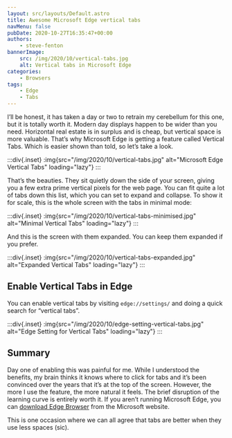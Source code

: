 ```yaml
---
layout: src/layouts/Default.astro
title: Awesome Microsoft Edge vertical tabs
navMenu: false
pubDate: 2020-10-27T16:35:47+00:00
authors:
    - steve-fenton
bannerImage:
    src: /img/2020/10/vertical-tabs.jpg
    alt: Vertical tabs in Microsoft Edge
categories:
    - Browsers
tags:
    - Edge
    - Tabs
---
```


I’ll be honest, it has taken a day or two to retrain my cerebellum for this one, but it is totally worth it. Modern day displays happen to be wider than you need. Horizontal real estate is in surplus and is cheap, but vertical space is more valuable. That’s why Microsoft Edge is getting a feature called Vertical Tabs. Which is easier shown than told, so let’s take a look.

:::div{.inset}
:img{src="/img/2020/10/vertical-tabs.jpg" alt="Microsoft Edge Vertical Tabs" loading="lazy"}
:::

That’s the beauties. They sit quietly down the side of your screen, giving you a few extra prime vertical pixels for the web page. You can fit quite a lot of tabs down this list, which you can set to expand and collapse. To show it for scale, this is the whole screen with the tabs in minimal mode:

:::div{.inset}
:img{src="/img/2020/10/vertical-tabs-minimised.jpg" alt="Minimal Vertical Tabs" loading="lazy"}
:::

And this is the screen with them expanded. You can keep them expanded if you prefer.

:::div{.inset}
:img{src="/img/2020/10/vertical-tabs-expanded.jpg" alt="Expanded Vertical Tabs" loading="lazy"}
:::

## Enable Vertical Tabs in Edge

You can enable vertical tabs by visiting `edge://settings/` and doing a quick search for “vertical tabs”.

:::div{.inset}
:img{src="/img/2020/10/edge-setting-vertical-tabs.jpg" alt="Edge Setting for Vertical Tabs" loading="lazy"}
:::

## Summary

Day one of enabling this was painful for me. While I understood the benefits, my brain thinks it knows where to click for tabs and it’s been convinced over the years that it’s at the top of the screen. However, the more I use the feature, the more natural it feels. The brief disruption of the learning curve is entirely worth it. If you aren’t running Microsoft Edge, you can [download Edge Browser](https://www.microsoft.com/en-us/edge) from the Microsoft website.

This is one occasion where we can all agree that tabs are better when they use less spaces (sic).